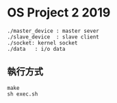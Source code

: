 # OS Project 2 2019

```
./master_device : master sever
./slave_device  : slave client
./socket: kernel socket
./data   : i/o data
```

## 執行方式

```
make
sh exec.sh
```
